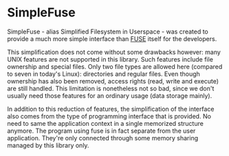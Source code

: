 # SimpleFuse

SimpleFuse - alias Simplified Filesystem in Userspace - was created to provide a much more simple interface than [FUSE](fuse.sourceforge.net) itself for the developers.

This simplification does not come without some drawbacks however: many UNIX features are not supported in this library.
Such features include file ownership and special files.
Only two file types are allowed here (compared to seven in today's Linux): directories and regular files.
Even though ownership has also been removed, access rights (read, write and execute) are still handled.
This limitation is nonetheless not so bad, since we don't usually need those features for an ordinary usage (data storage mainly).

In addition to this reduction of features, the simplification of the interface also comes from the type of programming interface that is provided.
No need to same the application context in a single memorized structure anymore.
The program using fuse is in fact separate from the user application. They're only connected through some memory sharing managed by this library only.
